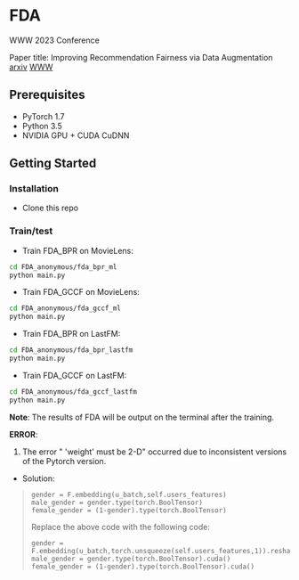 # FDA

WWW 2023 Conference

Paper title: Improving Recommendation Fairness via Data Augmentation [arxiv](https://arxiv.org/abs/2302.06333) [WWW](https://dl.acm.org/doi/abs/10.1145/3543507.3583341)



## Prerequisites

- PyTorch 1.7
- Python 3.5
- NVIDIA GPU + CUDA CuDNN

## Getting Started

### Installation

- Clone this repo

### Train/test


- Train FDA_BPR on MovieLens:

```bash
cd FDA_anonymous/fda_bpr_ml
python main.py
```

- Train FDA_GCCF on MovieLens:

```bash
cd FDA_anonymous/fda_gccf_ml
python main.py
```

- Train FDA_BPR on LastFM:

```bash
cd FDA_anonymous/fda_bpr_lastfm
python main.py
```

- Train FDA_GCCF on LastFM:

```bash
cd FDA_anonymous/fda_gccf_lastfm
python main.py
```

**Note**: The results of FDA will be output on the terminal after the training.


**ERROR**: 
1. The error " 'weight' must be 2-D" occurred due to inconsistent versions of the Pytorch version.

- Solution:
> ```
> gender = F.embedding(u_batch,self.users_features)
> male_gender = gender.type(torch.BoolTensor)
> female_gender = (1-gender).type(torch.BoolTensor)
> ```
> Replace the above code with the following code:
> ```
> gender = F.embedding(u_batch,torch.unsqueeze(self.users_features,1)).reshape(-1)
> male_gender = gender.type(torch.BoolTensor).cuda()
> female_gender = (1-gender).type(torch.BoolTensor).cuda()        
> ```
